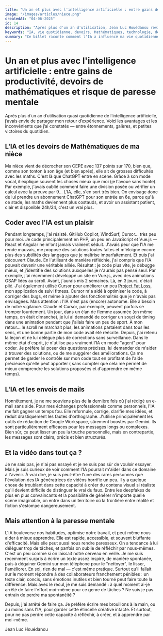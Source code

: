```yaml
---
title: "Un an et plus avec l'intelligence artificielle : entre gains de productivité, devoirs de mathématiques et risque de paresse mentale"
image: "/images/articles/niece.png"
createdAt: "04-06-2025"
id: 14
description: "Après plus d'un an d'utilisation, Jean Luc Houédanou revient sur les avantages et les inconvénients dans l'IA, dans sa vie quotidienne, incluant les devoirs de Mathématiques de sa nièce."
keywords: "IA, vie quotidienne, devoirs, Mathématiques, technologie, développement personnel, productivité, assistante IA, Claude 4 Sonnet"
summary: "Ce billet raconte comment l'IA a influencé ma vie quotidienne, y compris les devoirs de Mathématiques de ma nièce."
---
```


# Un an et plus avec l'intelligence artificielle : entre gains de productivité, devoirs de mathématiques et risque de paresse mentale

Après plus d’un an d’utilisation quasi quotidienne de l’intelligence artificielle, j’avais envie de partager mon retour d’expérience. Voici les avantages et les inconvénients que j’ai constatés — entre étonnements, galères, et petites victoires du quotidien.

## L'IA et les devoirs de Mathématiques de ma nièce

Ma nièce vient de décrocher son CEPE avec 137 points sur 170, bien que, comme son tonton à son âge (et bien après), elle ait de grosses difficultés avec les maths.
C'est là que ChatGPT entre en scène.
Grâce à son mode vocal, il explique souvent les choses mieux que moi (je l'avoue sans honte). Par exemple, j'avais oublié comment faire une division posée ou vérifier un calcul avec la preuve par 9… L'IA, elle, s'en sort très bien. On envisage donc de lui prendre un abonnement ChatGPT pour son entrée en 6e, parce qu'à ce stade, les maths deviennent plus costauds, et avoir un assistant patient, clair et disponible 24h/24, c'est un vrai plus.


## Coder avec l'IA est un plaisir

Pendant longtemps, j'ai résisté. GitHub Copilot, WindSurf, Cursor… très peu pour moi. Je code principalement en PHP, un peu en JavaScript et Vue.js — React et Angular ne m'ont jamais vraiment séduit. J'avais peur que l'IA me rende mauvais, me propose des solutions toutes faites et m'éloigne encore plus des subtilités des langages que je maîtrise imparfaitement.
Et puis j'ai découvert Claude.
En l'utilisant de manière réfléchie, j'ai compris que l'IA pouvait devenir une véritable alliée. Résultat : je code plus vite, je débugge mieux, et j'identifie des solutions auxquelles je n'aurais pas pensé seul.
Par exemple, j'ai récemment développé un site en Vue.js, avec des animations GSAP liées au scroll. Avant, j'aurais mis 2 semaines. Là, en 3 jours, c'était plié. J'ai également utilisé Cursor pour améliorer un peu [Project Fat Loss](https://jhouedanou.github.io/projectfatloss/), mon application de suivi fitness. Cursor m'a aidé à optimiser le code, à corriger des bugs, et même à ajouter des fonctionnalités que je n'avais pas envisagées.
Mais attention : l'IA n'est pas (encore) autonome. Elle a besoin de notre vigilance. Claude et Cursor, par exemple, peuvent parfois se tromper lourdement. Un jour, dans un élan de flemme assumée (en même temps, on était dimanche), je lui ai demandé de corriger un souci de timing dans une animation pendant que j'allais faire un peu de sport. À mon retour… le scroll ne marchait plus, les animations partaient dans tous les sens, et une bonne partie de mon code avait été réécrite.
Depuis, j'ai retenu la leçon et ne lui délègue plus de corrections sans surveillance. Dans le même état d'esprit, je n'utilise pas vraiment l'IA en mode "agent" pour coder. Je préfère lui poser des questions précises, lui demander de m'aider à trouver des solutions, ou de me suggérer des améliorations. Ça me permet de garder le contrôle sur mon code tout en profitant de l'aide précieuse qu'elle peut apporter ( sans compter que cela me permet de mieux comprendre les solutions proposées et d'apprendre en même temps).


## L'IA et les envois de mails

Honnêtement, je ne me souviens plus de la dernière fois où j'ai rédigé un e-mail sans aide. Pour mes échanges professionnels comme personnels, l'IA me fait gagner un temps fou. Elle reformule, corrige, clarifie mes idées, et réduit drastiquement les fautes d'orthographe.
J'utilise principalement les outils de rédaction de Google Workspace, sûrement boostés par Gemini. Ils sont particulièrement efficaces pour les messages longs ou complexes. Bien sûr, ça peut lisser un peu la touche personnelle, mais en contrepartie, les messages sont clairs, précis et bien structurés.


## Et la vidéo dans tout ça ?

Je ne sais pas, je n'ai pas essayé et je ne suis pas sûr de vouloir essayer. Mais je suis curieux de voir comment l'IA pourrait m'aider dans ce domaine à l'avenir.
À vrai dire, je suis peut-être l'une des rares personnes que l'évolution des IA génératrices de vidéos horrifie un peu. Il y a quelque chose de troublant dans cette capacité à créer du contenu visuel si réaliste qu'il devient difficile de distinguer le vrai du faux. Entre les deepfakes de plus en plus convaincants et la possibilité de générer n'importe quelle scène imaginable, on entre dans un territoire où la frontière entre réalité et fiction s'estompe dangereusement.

## Mais attention à la paresse mentale

L'IA bouleverse nos habitudes, optimise notre travail, et peut même nous aider à mieux apprendre. Elle est rapide, accessible, et souvent bluffante d'efficacité.
Mais elle peut aussi nous rendre paresseux. On a tendance à lui déléguer trop de tâches, et parfois on oublie de réfléchir par nous-mêmes. C'est un peu comme si on laissait notre cerveau en veille.
Je me suis récemment surpris à écrire un texte assez inspiré, de manière spontanée, puis à dégainer Gemini sur mon téléphone pour le "nettoyer", le lisser, l'améliorer. En soi, rien de mal — c'est même pratique. Surtout qu'il fallait sur le moment répondre à des collaborateurs franchement pénibles : un texte clair, concis, sans émotions inutiles et bien tourné peut faire toute la différence.
Mais avec le recul, je me suis demandé : à quel moment ai-je arrêté de faire l'effort moi-même pour ce genre de tâches ? Ne suis je pas entrain de perdre ma spontanéité ?

Depuis, j'ai arrêté de faire ça. Je préfère écrire mes brouillons à la main, ou au moins sans l'IA, pour garder cette étincelle créative intacte. Et surtout, pour ne pas perdre cette capacité à réfléchir, à créer, et à apprendre par moi-même.




Jean Luc Houédanou